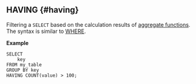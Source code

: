 ## HAVING {#having}

Filtering a `SELECT` based on the calculation results of [aggregate functions](../../../builtins/aggregation.md). The syntax is similar to [WHERE](../../select/where.md).

**Example**

```yql
SELECT
    key
FROM my_table
GROUP BY key
HAVING COUNT(value) > 100;
```

